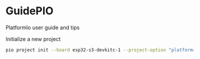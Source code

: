 # GuidePIO
PlatformIo user guide and tips

Initialize a new project
```bash
pio project init --board esp32-s3-devkitc-1 --project-option "platform=espressif32@6.9.0" --project-option "framework=arduino"
```
